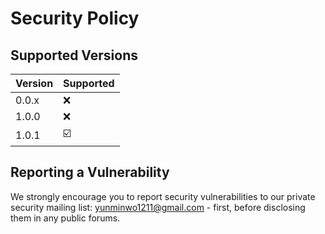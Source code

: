 # Security Policy

## Supported Versions

| Version | Supported          |
| ------- | ------------------ |
| 0.0.x   | ❌ |
| 1.0.0   | ❌ |
| 1.0.1   | ☑️ |

## Reporting a Vulnerability

We strongly encourage you to report security vulnerabilities to
our private security mailing list: yunminwo1211@gmail.com - first, before
disclosing them in any public forums.
